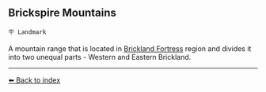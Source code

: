 ## Brickspire Mountains

`🪧 Landmark`

A mountain range that is located in [Brickland Fortress](/brickland_fortress.html) region and divides it into two unequal parts - Western and Eastern Brickland.


----------
[⬅️ Back to index](/index.md#50d0_s)
